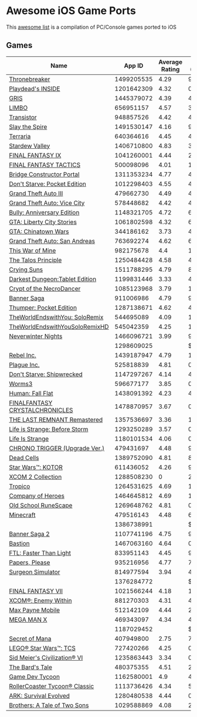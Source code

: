 # Awesome iOS Game Ports

This [awesome list](https://github.com/sindresorhus/awesome#readme) is a compilation of PC/Console games ported to iOS

## Games

Name | App ID | Average Rating | Price (USD)
--- | --- | --- | ---
[Thronebreaker](https://apps.apple.com/ie/app/thronebreaker/id1499205535) | 1499205535 | 4.29 | 9.99$ 
[Playdead's INSIDE](https://apps.apple.com/ie/app/thronebreaker/id1201642309) | 1201642309 | 4.32 | 0.0$ 
[GRIS](https://apps.apple.com/ie/app/thronebreaker/id1445379072) | 1445379072 | 4.39 | 4.99$ 
[LIMBO](https://apps.apple.com/ie/app/thronebreaker/id656951157) | 656951157 | 4.57 | 3.99$ 
[Transistor](https://apps.apple.com/ie/app/thronebreaker/id948857526) | 948857526 | 4.42 | 4.99$ 
[Slay the Spire](https://apps.apple.com/ie/app/thronebreaker/id1491530147) | 1491530147 | 4.16 | 9.99$ 
[Terraria](https://apps.apple.com/ie/app/thronebreaker/id640364616) | 640364616 | 4.45 | 4.99$ 
[Stardew Valley](https://apps.apple.com/ie/app/thronebreaker/id1406710800) | 1406710800 | 4.83 | 3.99$ 
[FINAL FANTASY Ⅸ](https://apps.apple.com/ie/app/thronebreaker/id1041260001) | 1041260001 | 4.44 | 20.99$ 
[FINAL FANTASY TACTICS](https://apps.apple.com/ie/app/thronebreaker/id500098096) | 500098096 | 4.01 | 15.99$ 
[Bridge Constructor Portal](https://apps.apple.com/ie/app/thronebreaker/id1311353234) | 1311353234 | 4.77 | 4.99$ 
[Don't Starve: Pocket Edition](https://apps.apple.com/ie/app/thronebreaker/id1012298403) | 1012298403 | 4.55 | 4.99$ 
[Grand Theft Auto III](https://apps.apple.com/ie/app/thronebreaker/id479662730) | 479662730 | 4.49 | 4.99$ 
[Grand Theft Auto: Vice City](https://apps.apple.com/ie/app/thronebreaker/id578448682) | 578448682 | 4.42 | 4.99$ 
[Bully: Anniversary Edition](https://apps.apple.com/ie/app/thronebreaker/id1148321705) | 1148321705 | 4.72 | 6.99$ 
[GTA: Liberty City Stories](https://apps.apple.com/ie/app/thronebreaker/id1061802598) | 1061802598 | 4.32 | 6.99$ 
[GTA: Chinatown Wars](https://apps.apple.com/ie/app/thronebreaker/id344186162) | 344186162 | 3.73 | 4.99$ 
[Grand Theft Auto: San Andreas](https://apps.apple.com/ie/app/thronebreaker/id763692274) | 763692274 | 4.62 | 6.99$ 
[This War of Mine](https://apps.apple.com/ie/app/thronebreaker/id982175678) | 982175678 | 4.4 | 14.99$ 
[The Talos Principle](https://apps.apple.com/ie/app/thronebreaker/id1250484428) | 1250484428 | 4.58 | 4.99$ 
[Crying Suns](https://apps.apple.com/ie/app/thronebreaker/id1511788295) | 1511788295 | 4.79 | 8.99$ 
[Darkest Dungeon:Tablet Edition](https://apps.apple.com/ie/app/thronebreaker/id1199831446) | 1199831446 | 3.33 | 4.99$ 
[Crypt of the NecroDancer](https://apps.apple.com/ie/app/thronebreaker/id1085123968) | 1085123968 | 3.79 | 1.99$ 
[Banner Saga](https://apps.apple.com/ie/app/thronebreaker/id911006986) | 911006986 | 4.79 | 9.99$ 
[Thumper: Pocket Edition](https://apps.apple.com/ie/app/thronebreaker/id1287138671) | 1287138671 | 4.62 | 4.99$ 
[TheWorldEndswithYou: SoloRemix](https://apps.apple.com/ie/app/thronebreaker/id544695089) | 544695089 | 4.09 | 17.99$ 
[TheWorldEndswithYouSoloRemixHD](https://apps.apple.com/ie/app/thronebreaker/id545042359) | 545042359 | 4.25 | 19.99$ 
[Neverwinter Nights](https://apps.apple.com/ie/app/thronebreaker/id1466096721) | 1466096721 | 3.99 | 9.99$ 
[](https://apps.apple.com/ie/app/thronebreaker/id1298609025) | 1298609025 |  | $ 
[Rebel Inc.](https://apps.apple.com/ie/app/thronebreaker/id1439187947) | 1439187947 | 4.79 | 1.99$ 
[Plague Inc.](https://apps.apple.com/ie/app/thronebreaker/id525818839) | 525818839 | 4.81 | 0.99$ 
[Don't Starve: Shipwrecked](https://apps.apple.com/ie/app/thronebreaker/id1147297267) | 1147297267 | 4.14 | 4.99$ 
[Worms3](https://apps.apple.com/ie/app/thronebreaker/id596677177) | 596677177 | 3.85 | 0.99$ 
[Human: Fall Flat](https://apps.apple.com/ie/app/thronebreaker/id1438091392) | 1438091392 | 4.23 | 4.99$ 
[FINALFANTASY CRYSTALCHRONICLES](https://apps.apple.com/ie/app/thronebreaker/id1478870957) | 1478870957 | 3.67 | 0.0$ 
[THE LAST REMNANT Remastered](https://apps.apple.com/ie/app/thronebreaker/id1357536697) | 1357536697 | 3.36 | 19.99$ 
[Life is Strange: Before Storm](https://apps.apple.com/ie/app/thronebreaker/id1293250289) | 1293250289 | 3.57 | 0.0$ 
[Life Is Strange](https://apps.apple.com/ie/app/thronebreaker/id1180101534) | 1180101534 | 4.06 | 0.0$ 
[CHRONO TRIGGER (Upgrade Ver.)](https://apps.apple.com/ie/app/thronebreaker/id479431697) | 479431697 | 4.48 | 9.99$ 
[Dead Cells](https://apps.apple.com/ie/app/thronebreaker/id1389752090) | 1389752090 | 4.81 | 8.99$ 
[Star Wars™: KOTOR](https://apps.apple.com/ie/app/thronebreaker/id611436052) | 611436052 | 4.26 | 9.99$ 
[XCOM 2 Collection](https://apps.apple.com/ie/app/thronebreaker/id1288508230) | 1288508230 | 0 | 24.99$ 
[Tropico](https://apps.apple.com/ie/app/thronebreaker/id1264531625) | 1264531625 | 4.69 | 11.99$ 
[Company of Heroes](https://apps.apple.com/ie/app/thronebreaker/id1464645812) | 1464645812 | 4.69 | 13.99$ 
[Old School RuneScape](https://apps.apple.com/ie/app/thronebreaker/id1269648762) | 1269648762 | 4.81 | 0.0$ 
[Minecraft](https://apps.apple.com/ie/app/thronebreaker/id479516143) | 479516143 | 4.48 | 6.99$ 
[](https://apps.apple.com/ie/app/thronebreaker/id1386738991) | 1386738991 |  | $ 
[Banner Saga 2](https://apps.apple.com/ie/app/thronebreaker/id1107741196) | 1107741196 | 4.75 | 9.99$ 
[Bastion](https://apps.apple.com/ie/app/thronebreaker/id1467063160) | 1467063160 | 4.64 | 0.0$ 
[FTL: Faster Than Light](https://apps.apple.com/ie/app/thronebreaker/id833951143) | 833951143 | 4.45 | 9.99$ 
[Papers, Please](https://apps.apple.com/ie/app/thronebreaker/id935216956) | 935216956 | 4.77 | 7.99$ 
[Surgeon Simulator](https://apps.apple.com/ie/app/thronebreaker/id814977594) | 814977594 | 3.94 | 4.99$ 
[](https://apps.apple.com/ie/app/thronebreaker/id1376284772) | 1376284772 |  | $ 
[FINAL FANTASY VII](https://apps.apple.com/ie/app/thronebreaker/id1021566244) | 1021566244 | 4.18 | 15.99$ 
[XCOM®: Enemy Within](https://apps.apple.com/ie/app/thronebreaker/id881270303) | 881270303 | 4.31 | 4.99$ 
[Max Payne Mobile](https://apps.apple.com/ie/app/thronebreaker/id512142109) | 512142109 | 4.44 | 2.99$ 
[MEGA MAN X](https://apps.apple.com/ie/app/thronebreaker/id469343097) | 469343097 | 4.34 | 4.99$ 
[](https://apps.apple.com/ie/app/thronebreaker/id1187029452) | 1187029452 |  | $ 
[Secret of Mana](https://apps.apple.com/ie/app/thronebreaker/id407949800) | 407949800 | 2.75 | 7.99$ 
[LEGO® Star Wars™: TCS](https://apps.apple.com/ie/app/thronebreaker/id727420266) | 727420266 | 4.25 | 0.0$ 
[Sid Meier's Civilization® VI](https://apps.apple.com/ie/app/thronebreaker/id1235863443) | 1235863443 | 3.34 | 0.0$ 
[The Bard's Tale](https://apps.apple.com/ie/app/thronebreaker/id480375355) | 480375355 | 4.51 | 2.99$ 
[Game Dev Tycoon](https://apps.apple.com/ie/app/thronebreaker/id1162580001) | 1162580001 | 4.9 | 4.99$ 
[RollerCoaster Tycoon® Classic](https://apps.apple.com/ie/app/thronebreaker/id1113736426) | 1113736426 | 4.34 | 5.99$ 
[ARK: Survival Evolved](https://apps.apple.com/ie/app/thronebreaker/id1280480538) | 1280480538 | 4.44 | 0.0$ 
[Brothers: A Tale of Two Sons](https://apps.apple.com/ie/app/thronebreaker/id1029588869) | 1029588869 | 4.08 | 2.99$ 
